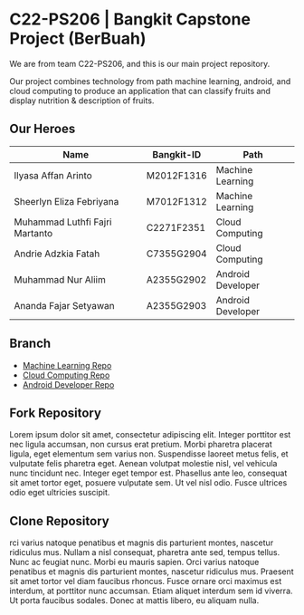 # C22-PS206 | Bangkit Capstone Project (BerBuah)

We are from team C22-PS206, and this is our main project repository.

Our project combines technology from path machine learning, android, and cloud computing to produce an application that can classify fruits and display nutrition & description of fruits.

## Our Heroes
| Name                            | Bangkit-ID    | Path              |
| -------------                   | ------------- | -------------     |
| Ilyasa Affan Arinto             | M2012F1316    | Machine Learning  |
| Sheerlyn Eliza Febriyana        | M7012F1312    | Machine Learning  |
| Muhammad Luthfi Fajri Martanto  | C2271F2351    | Cloud Computing   |
| Andrie Adzkia Fatah             | C7355G2904    | Cloud Computing   |
| Muhammad Nur Aliim              | A2355G2902    | Android Developer |
| Ananda Fajar Setyawan           | A2355G2903    | Android Developer |

## Branch
* <a href='http://yourlink.com'>Machine Learning Repo</a>
* <a href='http://yourlink.com'>Cloud Computing Repo</a>
* <a href='https://github.com/nraliim/BerbuahAndroid'>Android Developer Repo</a>

## Fork Repository
Lorem ipsum dolor sit amet, consectetur adipiscing elit. Integer porttitor est nec ligula accumsan, non cursus erat pretium. Morbi pharetra placerat ligula, eget elementum sem varius non. Suspendisse laoreet metus felis, et vulputate felis pharetra eget. Aenean volutpat molestie nisl, vel vehicula nunc tincidunt nec. Integer eget tempor est. Phasellus ante leo, consequat sit amet tortor eget, posuere vulputate sem. Ut vel nisl odio. Fusce ultrices odio eget ultricies suscipit.

## Clone Repository
rci varius natoque penatibus et magnis dis parturient montes, nascetur ridiculus mus. Nullam a nisl consequat, pharetra ante sed, tempus tellus. Nunc ac feugiat nunc. Morbi eu mauris sapien. Orci varius natoque penatibus et magnis dis parturient montes, nascetur ridiculus mus. Praesent sit amet tortor vel diam faucibus rhoncus. Fusce ornare orci maximus est interdum, at porttitor nunc accumsan. Etiam aliquet interdum sem id viverra. Ut porta faucibus sodales. Donec at mattis libero, eu aliquam nulla.
